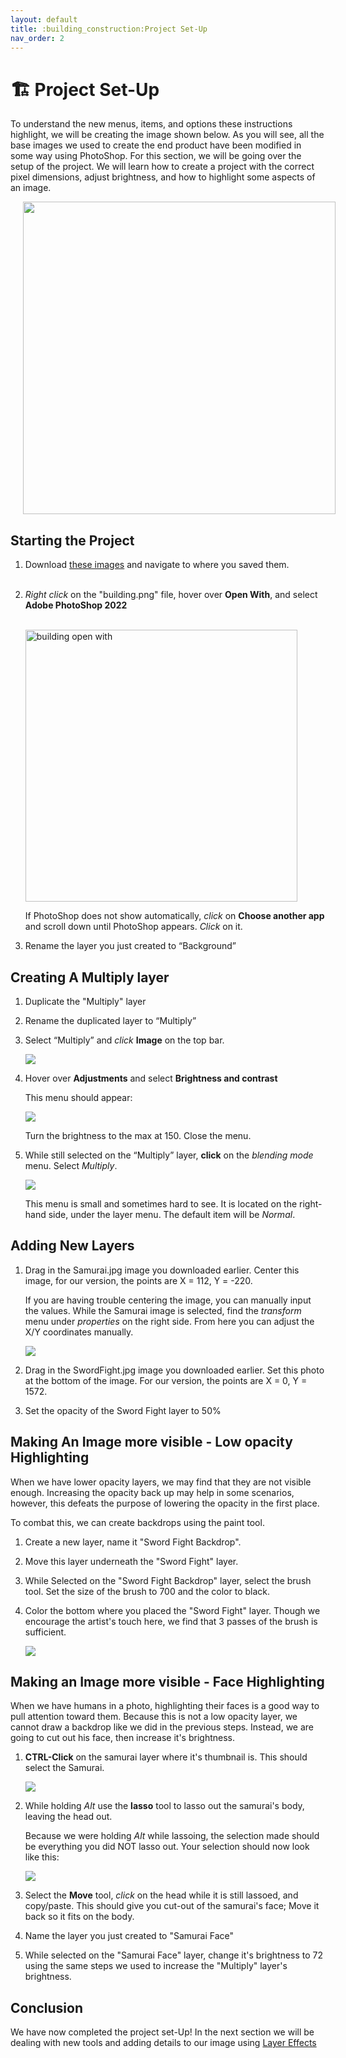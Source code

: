 ```yaml
---
layout: default
title: :building_construction:Project Set-Up
nav_order: 2
---
```


# :building_construction: Project Set-Up  
To understand the new menus, items, and options these instructions highlight, we will be creating the image shown below. As you will see, all the base images we used to create the end product have been modified in some way using PhotoShop. For this section, we will be going over the setup of the project. We will learn how to create a project with the correct pixel dimensions, adjust brightness, and how to highlight some aspects of an image.  
    
<img align= "center" width ="500" style="padding-left: 20px;" src="https://user-images.githubusercontent.com/90651225/161884126-5cbe8f3c-45b2-4843-a83e-3e3aa23abbc4.png">

## Starting the Project  
    
1. Download <a href="https://drive.google.com/drive/folders/1faK0iXuR9faH_1cJNtLx3uBfQIA4kwte?usp=sharing">these images<a> and navigate to where you saved them.  
    <br/>
2. *Right click* on the "building.png" file, hover over **Open With**, and select **Adobe PhotoShop 2022**  
    
    <br/>
    <img width="435" alt="building open with" src="https://user-images.githubusercontent.com/90651225/161665716-8cac88c3-1b42-421b-a773-46d924a2dfc3.png">  
    
    If PhotoShop does not show automatically, *click* on **Choose another app** and scroll down until PhotoShop appears. *Click* on it.

3. Rename the layer you just created to “Background”  

## Creating A Multiply layer  
    
1. Duplicate the "Multiply" layer  

2. Rename the duplicated layer to “Multiply”  

3. Select “Multiply” and *click* **Image** on the top bar.  
    
    <img src="https://user-images.githubusercontent.com/90651225/161897158-f10c99df-b6d1-4f25-a418-d3e03311d381.gif">
    
4. Hover over **Adjustments** and select **Brightness and contrast**  

    This menu should appear:

    <img style="margin-left: auto; margin-right: auto;" src="https://user-images.githubusercontent.com/90651225/161897476-f3413db5-7df4-4b79-af0e-b1c7448c6171.png">
    
    Turn the brightness to the max at 150. Close the menu.  
    

5. While still selected on the “Multiply” layer, **click** on the *blending mode* menu. Select *Multiply*.  
    
    <img src="https://user-images.githubusercontent.com/90651225/161898705-c3ea9b95-2cb7-4619-8cc2-949dafe25979.png">  
  
    This menu is small and sometimes hard to see. It is located on the right-hand side, under the layer menu. The default item will be *Normal*.  

## Adding New Layers  
    
1. Drag in the Samurai.jpg image you downloaded earlier. Center this image, for our version, the points are X = 112, Y = -220.  
    
    If you are having trouble centering the image, you can manually input the values. While the Samurai image is selected, find the *transform* menu under *properties* on the right side. From here you can adjust the X/Y coordinates manually.  
    
    <img src="https://user-images.githubusercontent.com/90651225/162069170-ead54cd3-1d52-4556-b54c-102419589460.gif">
    
2. Drag in the SwordFight.jpg image you downloaded earlier. Set this photo at the bottom of the image. For our version, the points are X = 0, Y = 1572.
    
 
3. Set the opacity of the Sword Fight layer to 50%
    

## Making An Image more visible - Low opacity Highlighting
    
When we have lower opacity layers, we may find that they are not visible enough. Increasing the opacity back up may help in some scenarios, however, this defeats the purpose of lowering the opacity in the first place.  
    
To combat this, we can create backdrops using the paint tool.
    
1. Create a new layer, name it "Sword Fight Backdrop".  
    

2. Move this layer underneath the "Sword Fight" layer.  
    

3. While Selected on the "Sword Fight Backdrop" layer, select the brush tool. Set the size of the brush to 700 and the color to black.
    

4. Color the bottom where you placed the "Sword Fight" layer. Though we encourage the artist's touch here, we find that 3 passes of the brush is sufficient.  
    
    <img src="https://user-images.githubusercontent.com/90651225/162331657-09fdbb78-6a29-4b6f-b48e-9a00f027a341.gif">
    
## Making an Image more visible - Face Highlighting
    
When we have humans in a photo, highlighting their faces is a good way to pull attention toward them. Because this is not a low opacity layer, we cannot draw a backdrop like we did in the previous steps. Instead, we are going to cut out his face, then increase it's brightness.
    
1. **CTRL-Click** on the samurai layer where it's thumbnail is. This should select the Samurai.
    
    <img src="https://user-images.githubusercontent.com/90651225/162333003-e311a5f6-35ba-4a32-87a4-591c878db99b.png">
    
2. While holding *Alt* use the **lasso** tool to lasso out the samurai's body, leaving the head out.  
    
    Because we were holding *Alt* while lassoing, the selection made should be everything you did NOT lasso out. Your selection should now look like this:
    
    <img src="https://user-images.githubusercontent.com/90651225/162337917-79762541-cbaf-45a9-969b-e0df6f6d81ef.png">
    
3. Select the **Move** tool, *click* on the head while it is still lassoed, and copy/paste. This should give you cut-out of the samurai's face; Move it back so it fits on the body.
    

4. Name the layer you just created to "Samurai Face"
    
    
5. While selected on the "Samurai Face" layer, change it's brightness to 72 using the same steps we used to increase the "Multiply" layer's brightness.  
    
## [](#header-2)Conclusion
We have now completed the project set-Up! In the next section we will be dealing with new tools and adding details to our image using [Layer Effects](https://ethan-j13.github.io/Ethan-Shik-Shey/docs/Effects/)  

